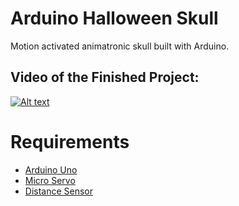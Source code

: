 # Arduino Halloween Skull
Motion activated animatronic skull built with Arduino.
## Video of the Finished Project: 
[![Alt text](https://img.youtube.com/vi/35BbXn5b3TE/0.jpg)](https://www.youtube.com/watch?v=35BbXn5b3TE)

# Requirements
+ [Arduino Uno](http://amzn.to/2hGccVq)
+ [Micro Servo](http://amzn.to/2hFLUCM)
+ [Distance Sensor](http://amzn.to/2gBUNNV)




